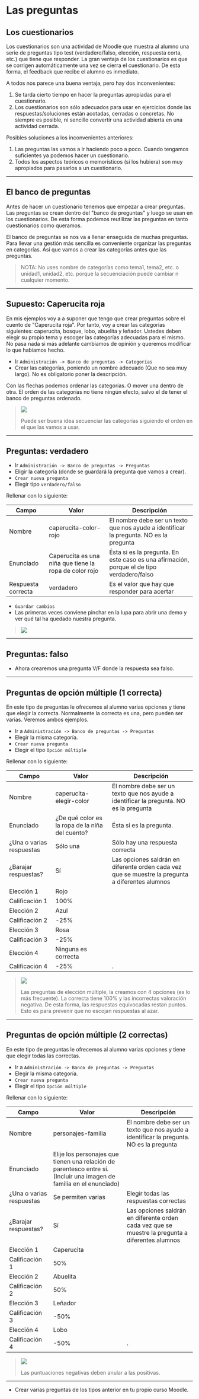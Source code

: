 
# Las preguntas

## Los cuestionarios

Los cuestionarios son una actividad de Moodle que muestra al alumno una serie de preguntas tipo test (verdadero/falso, elección, respuesta corta, etc.) que tiene que responder. La gran ventaja de los cuestionarios es que se corrigen automáticamente una vez se cierra el cuestionario. De esta forma, el feedback que recibe el alumno es inmediato.

A todos nos parece una buena ventaja, pero hay dos inconvenientes:
1. Se tarda cierto tiempo en hacer la preguntas apropiadas para el cuestionario.
2. Los cuestionarios son sólo adecuados para usar en ejercicios donde las respuestas/soluciones están acotadas, cerradas o concretas. No siempre es posible, ni sencillo convertir una actividad abierta en una actividad cerrada.

Posibles soluciones a los inconvenientes anteriores:
1. Las preguntas las vamos a ir haciendo poco a poco. Cuando tengamos suficientes ya podemos hacer un cuestionario.
2. Todos los aspectos teóricos o memorísticos (si los hubiera) son muy apropiados para pasarlos a un cuestionario.

---

## El banco de preguntas

Antes de hacer un cuestionario tenemos que empezar a crear preguntas. Las preguntas se crean dentro del "banco de preguntas" y luego se usan en los cuestionarios. De esta forma podemos reutilizar las preguntas en tanto cuestionarios como queramos.

El banco de preguntas se nos va a llenar enseguida de muchas preguntas. Para llevar una gestión más sencilla es conveniente organizar las preguntas en categorías. Así que vamos a crear las categorías antes que las preguntas.

> NOTA: No uses nombre de categorías como tema1, tema2, etc. o unidad1, unidad2, etc. porque la secuenciación puede cambiar n cualquier momento.

---

## Supuesto: Caperucita roja

En mis ejemplos voy a a suponer que tengo que crear preguntas sobre el cuento de "Caperucita roja". Por tanto, voy a crear las categorías siguientes: caperucita, bosque, lobo, abuelita y leñador. Ustedes deben elegir su propio tema y escoger las categorías adecuadas para el mismo. No pasa nada si más adelante cambiamos de opinión y queremos modificar lo que habíamos hecho.

* Ir `Administración -> Banco de preguntas -> Categorías`
* Crear las categorías, poniendo un nombre adecuado (Que no sea muy largo). No es obligatorio poner la descripción.

Con las flechas podemos ordenar las categorías. O mover una dentro de otra. El orden de las categorías no tiene ningún efecto, salvo el de tener el banco de preguntas ordenado.

> ![](./files/preguntas-categorias.png)
>
> Puede ser buena idea secuenciar las categorías siguiendo el orden en el que las vamos a usar.

---

## Preguntas: verdadero

* Ir `Administración -> Banco de preguntas -> Preguntas`
* Eligir la categoría (donde se guardará la pregunta que vamos a crear).
* `Crear nueva pregunta`
* Elegir tipo `verdadero/falso`

Rellenar con lo siguiente:

| Campo     | Valor                      | Descripción |
| --------- | -------------------------- | ----------- |
| Nombre    | caperucita-color-rojo      | El nombre debe ser un texto que nos ayude a identificar la pregunta. NO es la pregunta |
| Enunciado | Caperucita es una niña que tiene la ropa de color rojo | Ésta si es la pregunta. En este caso es una afirmación, porque el de tipo verdadero/falso |
| Respuesta correcta | verdadero | Es el valor que hay que responder para acertar |

* `Guardar cambios`
* Las primeras veces conviene pinchar en la lupa para abrir una demo y ver qué tal ha quedado nuestra pregunta.

> ![](./files/preguntas-verdadero-falso.png)

---

## Preguntas: falso

* Ahora crearemos una pregunta V/F donde la respuesta sea falso.

---

## Preguntas de opción múltiple (1 correcta)

En este tipo de preguntas le ofrecemos al alumno varias opciones y tiene que elegir la correcta. Normalmente la correcta es una, pero pueden ser varias. Veremos ambos ejemplos.

* Ir a `Administración -> Banco de preguntas -> Preguntas`
* Elegir la misma categoría.
* `Crear nueva pregunta`
* Elegir el tipo `Opción múltiple`

Rellenar con lo siguiente:

| Campo     | Valor                      | Descripción |
| --------- | -------------------------- | ----------- |
| Nombre    | caperucita-elegir-color    | El nombre debe ser un texto que nos ayude a identificar la pregunta. NO es la pregunta |
| Enunciado | ¿De qué color es la ropa de la niña del cuento? | Ésta si es la pregunta. |
| ¿Una o varias respuestas | Sólo una | Sólo hay una respuesta correcta |
| ¿Barajar respuestas? | Sí | Las opciones saldrán en diferente orden cada vez que se muestre la pregunta a diferentes alumnos |
| Elección 1 | Rojo ||
| Calificación 1 | 100% ||
| Elección 2 | Azul ||
| Calificación 2 | -25% ||
| Elección 3 | Rosa ||
| Calificación 3 | -25% ||
| Elección 4 | Ninguna es correcta ||
| Calificación 4 | -25% |.|

> ![](./files/preguntas-eleccion1.png)
>
> Las preguntas de elección múltiple, la creamos con 4 opciones (es lo más frecuente). La correcta tiene 100% y las incorrectas valoración negativa. De esta forma, las respuestas equivocadas restan puntos. Esto es para prevenir que no escojan respuestas al azar.

---

## Preguntas de opción múltiple (2 correctas)

En este tipo de preguntas le ofrecemos al alumno varias opciones y tiene que elegir todas las correctas.

* Ir a `Administración -> Banco de preguntas -> Preguntas`
* Elegir la misma categoría.
* `Crear nueva pregunta`
* Elegir el tipo `Opción múltiple`

Rellenar con lo siguiente:

| Campo     | Valor                      | Descripción |
| --------- | -------------------------- | ----------- |
| Nombre    | personajes-familia        | El nombre debe ser un texto que nos ayude a identificar la pregunta. NO es la pregunta |
| Enunciado | Elije los personajes que tienen una relación de parentesco entre sí. (Incluir una imagen de familia en el enunciado)| |
| ¿Una o varias respuestas | Se permiten varias | Elegir todas las respuestas correctas|
| ¿Barajar respuestas? | Sí | Las opciones saldrán en diferente orden cada vez que se muestre la pregunta a diferentes alumnos |
| Elección 1 | Caperucita ||
| Calificación 1 | 50% ||
| Elección 2 | Abuelita ||
| Calificación 2 | 50% ||
| Elección 3 | Leñador ||
| Calificación 3 | -50% ||
| Elección 4 | Lobo ||
| Calificación 4 | -50% |.|

> ![](./files/preguntas-eleccion2.png)
>
> Las puntuaciones negativas deben anular a las positivas.

---

* Crear varias preguntas de los tipos anterior en tu propio curso Moodle.
